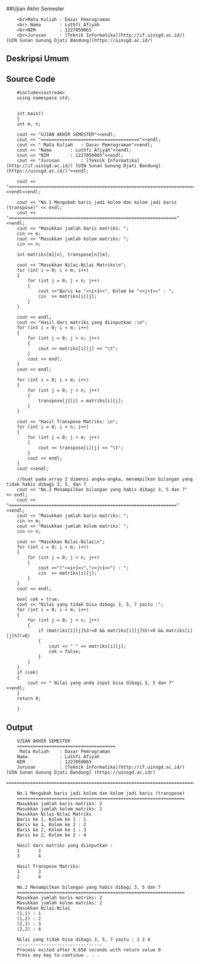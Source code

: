 ##Ujian Akhir Semester 

		<br>Mata Kuliah : Dasar Pemrograman
		<br> Nama       : Luthfi Afiyah
		<br>NIM	        : 1227050065
		<br>Jurusan     : [Teknik Informatika](http://if.uinsgd.ac.id/) [UIN Sunan Gunung Djati Bandung](https://uinsgd.ac.id/) 

## Deskripsi Umum

## Source Code

		#include<iostream>
		using namespace std;


		int main()
		{
		int m, n;

		cout << "UJIAN AKHIR SEMESTER"<<endl;
		cout << "====================================="<<endl;
		cout << " Mata Kuliah	: Dasar Pemrograman"<<endl;
		cout << "Nama		: Luthfi Afiyah"<<endl;
		cout << "NIM		: 1227050065"<<endl;
		cout << "Jurusan		: [Teknik Informatika](http://if.uinsgd.ac.id/) [UIN Sunan Gunung Djati Bandung] (https://uinsgd.ac.id/)"<<endl;

		cout << "========================================================================================================================"<<endl<<endl;

		cout << "No.1 Mengubah baris jadi kolom dan kolom jadi baris (transpose)" << endl;
		cout << "==============================================================="<<endl;
		cout << "Masukkan jumlah baris matriks: ";
		cin >> m;
		cout << "Masukkan jumlah kolom matriks: ";
		cin >> n;

		int matriks[m][n], transpose[n][m];

		cout << "Masukkan Nilai-Nilai Matriks\n";
		for (int i = 0; i < m; i++)
		{
			for (int j = 0; j < n; j++)
			{
				cout <<"Baris ke "<<i+1<<", Kolom ke "<<j+1<<" : ";
				cin  >> matriks[i][j];
			}
		}

		cout << endl;
		cout << "Hasil dari matriks yang diinputkan :\n";
		for (int i = 0; i < m; i++)
		{
			for (int j = 0; j < n; j++)
			{
				cout << matriks[i][j] << "\t";
			}
			cout << endl;
		}
		cout << endl;

		for (int i = 0; i < m; i++)
		{
			for (int j = 0; j < n; j++)
			{
				transpose[j][i] = matriks[i][j];
			}
		}

		cout << "Hasil Transpose Matriks: \n";
		for (int i = 0; i < n; i++)
		{
			for (int j = 0; j < m; j++)
			{
				cout << transpose[i][j] << "\t";
			}
			cout << endl;
		}
		cout <<endl;

		//buat pada array 2 dimensi angka-angka, menampilkan bilangan yang tidak habis dibagi 3, 5, dan 7  
		cout << "No.2 Menampilkan bilangan yang habis dibagi 3, 5 dan 7" << endl;
		cout << "==============================================================="<<endl;
		cout << "Masukkan jumlah baris matriks: ";
		cin >> m;
		cout << "Masukkan jumlah kolom matriks: ";
		cin >> n;

		cout << "Masukkan Nilai-Nilai\n";
		for (int i = 0; i < m; i++)
		{
			for (int j = 0; j < n; j++)
			{
				cout <<"("<<i+1<<","<<j+1<<") : ";
				cin  >> matriks[i][j];
			}
		}
		cout << endl;

		bool cek = true;
		cout << "Nilai yang tidak bisa dibagi 3, 5, 7 yaitu :";
		for (int i = 0; i < m; i++)
		{
			for (int j = 0; j < n; j++)
			{
				if (matriks[i][j]%3!=0 && matriks[i][j]%5!=0 && matriks[i][j]%7!=0)
				{
					cout << " " << matriks[i][j];
					cek = false;
				}
			}
		}
		if (cek)
		{
			cout << " Nilai yang anda input bisa dibagi 3, 5 dan 7" <<endl;
		}
		return 0;

		}

## Output

		UJIAN AKHIR SEMESTER
		=====================================
		 Mata Kuliah    : Dasar Pemrograman
		Nama            : Luthfi Afiyah
		NIM             : 1227050065
		Jurusan         : [Teknik Informatika](http://if.uinsgd.ac.id/) [UIN Sunan Gunung Djati Bandung] (https://uinsgd.ac.id/)
		========================================================================================================================

		No.1 Mengubah baris jadi kolom dan kolom jadi baris (transpose)
		===============================================================
		Masukkan jumlah baris matriks: 2
		Masukkan jumlah kolom matriks: 2
		Masukkan Nilai-Nilai Matriks
		Baris ke 1, Kolom ke 1 : 1
		Baris ke 1, Kolom ke 2 : 2
		Baris ke 2, Kolom ke 1 : 3
		Baris ke 2, Kolom ke 2 : 4

		Hasil dari matriks yang diinputkan :
		1       2
		3       4

		Hasil Transpose Matriks:
		1       3
		2       4

		No.2 Menampilkan bilangan yang habis dibagi 3, 5 dan 7
		===============================================================
		Masukkan jumlah baris matriks: 2
		Masukkan jumlah kolom matriks: 2
		Masukkan Nilai-Nilai
		(1,1) : 1
		(1,2) : 2
		(2,1) : 3
		(2,2) : 4

		Nilai yang tidak bisa dibagi 3, 5, 7 yaitu : 1 2 4
		--------------------------------
		Process exited after 9.658 seconds with return value 0
		Press any key to continue . . .
